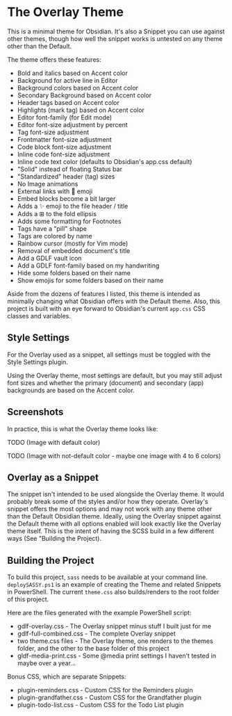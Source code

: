 # The Overlay Theme

This is a minimal theme for Obsidian. It's also a Snippet you can use against other themes, though how well the snippet works is untested on any theme other than the Default.

The theme offers these features:
- Bold and italics based on Accent color
- Background for active line in Editor
- Background colors based on Accent color
- Secondary Background based on Accent color
- Header tags based on Accent color
- Highlights (mark tag) based on Accent color
- Editor font-family (for Edit mode)
- Editor font-size adjustment by percent
- Tag font-size adjustment
- Frontmatter font-size adjustment
- Code block font-size adjustment
- Inline code font-size adjustment
- Inline code text color (defaults to Obsidian's app.css default)
- "Solid" instead of floating Status bar
- "Standardized" header (tag) sizes
- No Image animations
- External links with 🔗 emoji
- Embed blocks become a bit larger
- Adds a ✨ emoji to the file header / title
- Adds a ⊞ to the fold ellipsis
- Adds some formatting for Footnotes
- Tags have a "pill" shape
- Tags are colored by name
- Rainbow cursor (mostly for Vim mode)
- Removal of embedded document's title
- Add a GDLF vault icon
- Add a GDLF font-family based on my handwriting
- Hide some folders based on their name
- Show emojis for some folders based on their name

Aside from the dozens of features I listed, this theme is intended as minimally changing what Obsidian offers with the Default theme. Also, this project is built with an eye forward to Obsidian's current `app.css` CSS classes and variables. 

## Style Settings

For the Overlay used as a snippet, all settings must be toggled with the Style Settings plugin.

Using the Overlay theme, most settings are default, but you may still adjust font sizes and whether the primary (document) and secondary (app) backgrounds are based on the Accent color. 

## Screenshots

In practice, this is what the Overlay theme looks like:

TODO (Image with default color)

TODO (Image with not-default color - maybe one image with 4 to 6 colors)

## Overlay as a Snippet

The snippet isn't intended to be used alongside the Overlay theme. It would probably break some of the styles and/or how they operate. Overlay's snippet offers the most options and may not work with any theme other than the Default Obsidian theme. Ideally, using the Overlay snippet against the Default theme with all options enabled will look exactly like the Overlay theme itself. This is the intent of having the SCSS build in a few different ways (See "Building the Project).

## Building the Project

To build this project, `sass` needs to be available at your command line. `deploySASSY.ps1` is an example of creating the Theme and related Snippets in PowerShell. The current `theme.css` also builds/renders to the root folder of this project.

Here are the files generated with the example PowerShell script:
- gdlf-overlay.css - The Overlay snippet minus stuff I built just for me
- gdlf-full-combined.css - The complete Overlay snippet
- two theme.css files - The Overlay theme, one renders to the themes folder, and the other to the base folder of this project
- gldf-media-print.css - Some @media print settings I haven't tested in maybe over a year... 

Bonus CSS, which are separate Snippets:
- plugin-reminders.css - Custom CSS for the Reminders plugin
- plugin-grandfather.css - Custom CSS for the Grandfather plugin
- plugin-todo-list.css - Custom CSS for the Todo List plugin 
